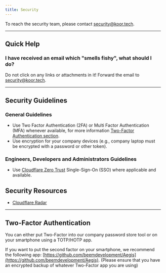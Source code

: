```yaml
---
title: Security
---
```


To reach the security team, please contact [security@koor.tech](mailto:security@koor.tech).

***

## Quick Help

### I have received an email which "smells fishy", what should I do?

Do not click on any links or attachments in it! Forward the email to [security@koor.tech](mailto:security@koor.tech).

***

## Security Guidelines

### General Guidelines

* Use Two Factor Authentication (2FA) or Multi Factor Authentication (MFA) whenever available, for more information [Two-Factor Authentication section](#two-factor-authentication).
* Use encryption for your company devices (e.g., company laptop must be encrypted with a password or other token).

### Engineers, Developers and Administrators Guidelines

* Use [Cloudflare Zero Trust](https://dash.teams.cloudflare.com/c41a09302d93e4fd0bb15a58fabfe0f8/home) Single-Sign-On (SSO) where applicable and available.

## Security Resources

* [Cloudflare Radar](https://radar.cloudflare.com/)

***

## Two-Factor Authentication

You can either put Two-Factor into our company password store tool or on your smartphone using a TOTP/HOTP app.

If you want to put the second factor on your smartphone, we recommend the following app: [https://github.com/beemdevelopment/Aegis](https://github.com/beemdevelopment/Aegis).
(Please ensure that you have an encrypted backup of whatever Two-Factor app you are using)
